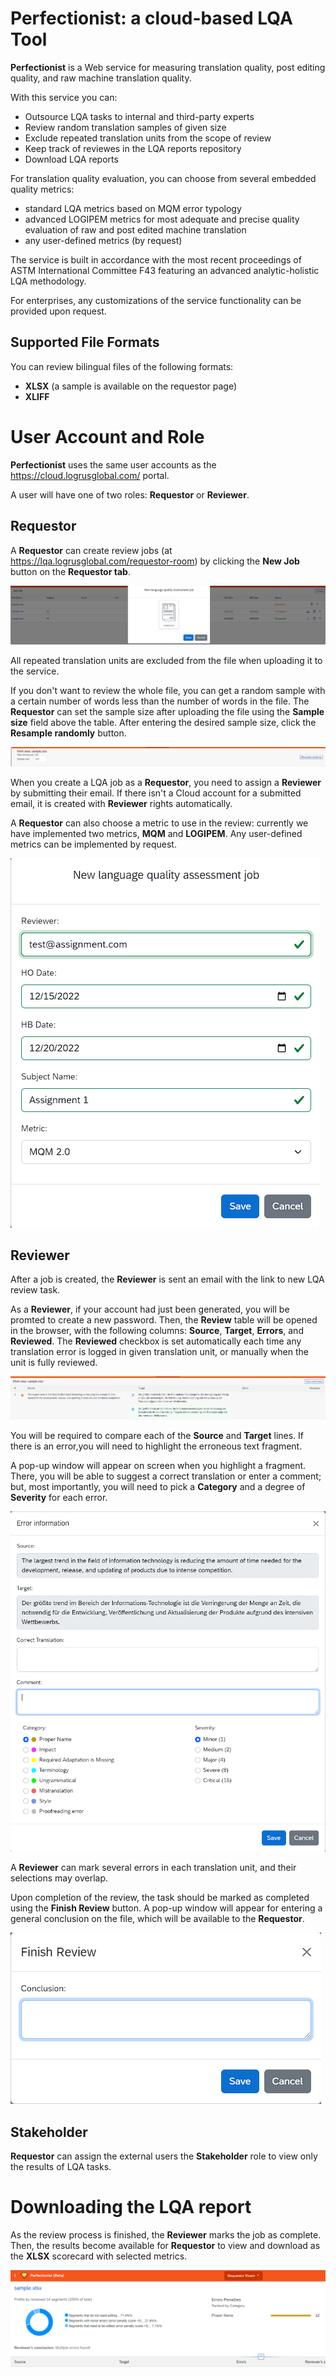 # Perfectionist: a cloud-based LQA Tool

**Perfectionist** is a Web service for measuring translation quality, post editing quality, and raw machine translation quality. 

With this service you can:
- Outsource LQA tasks to internal and third-party experts
- Review random translation samples of given size
- Exclude repeated translation units from the scope of review
- Keep track of reviewes in the LQA reports repository
- Download LQA reports

For translation quality evaluation, you can choose from several embedded quality metrics:
- standard LQA metrics based on MQM error typology
- advanced LOGIPEM metrics for most adequate and precise quality evaluation of raw and post edited machine translation
- any user-defined metrics (by request)

The service is built in accordance with the most recent proceedings of ASTM International Committee F43 featuring an advanced analytic-holistic LQA methodology.

For enterprises, any customizations of the service functionality can be provided upon request.

## Supported File Formats

You can review bilingual files of the following formats: 
- **XLSX** (a sample is available on the requestor page)
- **XLIFF**




# User Account and Role

**Perfectionist** uses the same user accounts as the https://cloud.logrusglobal.com/ portal. 

A user will have one of two roles: **Requestor** or **Reviewer**.

## Requestor

A **Requestor** can create review jobs (at https://lqa.logrusglobal.com/requestor-room) by clicking the **New Job** button on the **Requestor tab**.

![perf0](perf0.png)

All repeated translation units are excluded from the file when uploading it to the service.

If you don't want to review the whole file, you can get a random sample with a certain number of words less than the number of words in the file. The **Requestor** can set the sample size after uploading the file using the **Sample size** field above the table. After entering the desired sample size, click the **Resample randomly** button.

![perf4](perf4.png)

When you create a LQA job as a **Requestor**, you need to assign a **Reviewer** by submitting their email. If there isn't a Cloud account for a submitted email, it is created with **Reviewer** rights automatically.

A **Requestor** can also choose a metric to use in the review: currently we have implemented two metrics, **MQM** and **LOGIPEM**. Any user-defined metrics can be implemented by request.

![perf5](perf5.png)




## Reviewer

After a job is created, the **Reviewer** is sent an email with the link to new LQA review task. 

As a **Reviewer**, if your account had just been generated, you will be promted to create a new password. Then, the **Review** table will be opened in the browser, with the following columns: **Source**, **Target**, **Errors**, and **Reviewed**. The **Reviewed** checkbox is set automatically each time any translation error is logged in given translation unit, or manually when the unit is fully reviewed. 

![perf6](perf6.png)

You will be required to compare each of the **Source** and **Target** lines. If there is an error,you will need to highlight the erroneous text fragment.

A pop-up window will appear on screen when you highlight a fragment. There, you will be able to suggest a correct translation or enter a comment; but, most importantly, you will need to pick a **Category** and a degree of **Severity** for each error.

![perf1](perf1.png)

A **Reviewer** can mark several errors in each translation unit, and their selections may overlap.

Upon completion of the review, the task should be marked as completed using the **Finish Review** button. A pop-up window will appear for entering a general conclusion on the file, which will be available to the **Requestor**.

![perf2](perf2.png)


## Stakeholder

**Requestor** can assign the external users the **Stakeholder** role to view only the results of LQA tasks.

# Downloading the LQA report

As the review process is finished, the **Reviewer** marks the job as complete. Then, the results become available for **Requestor** to view and download as the **XLSX** scorecard with selected metrics.

![perf3](perf3.png)

